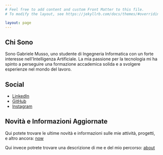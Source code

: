 ```yaml
---
# Feel free to add content and custom Front Matter to this file.
# To modify the layout, see https://jekyllrb.com/docs/themes/#overriding-theme-defaults

layout: page
---
```



## Chi Sono

Sono Gabriele Musso, uno studente di Ingegneria Informatica con un forte interesse nell'Intelligenza Artificiale. La mia passione per la tecnologia mi ha spinto a perseguire una formazione accademica solida e a svolgere esperienze nel mondo del lavoro.

## Social

- [LinkedIn](https://www.linkedin.com/in/gabriele-musso-a0a131162/)
- [GitHub](https://github.com/Montenigri/)
- [Instagram](https://www.instagram.com/montenigri/)


## Novità e Informazioni Aggiornate

Qui potete trovare le ultime novità e informazioni sulle mie attività, progetti, e altro ancora: [now](/now/)

Qui invece potrete trovare una descrizione di me e del mio percorso: [about](/about/)